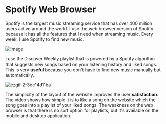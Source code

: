 # Spotify Web Browser
Spotify is the largest music streaming service that has over 400 million users active around the world. I use the web browser version of Spotify because it has all the features that I need when streaming music. Every week, I use Spotify to find new music.


![image](https://user-images.githubusercontent.com/98926315/220244663-72330e30-085b-4f49-a0f5-0f8687ee3328.png)


I use the Discover Weekly playlist that is powered by a Spotify algorithm that suggests new songs based on your listening history and liked songs. This is very **useful** because you don't have to find new music manually but automatically.


![ezgif-2-3dc14d11ba](https://user-images.githubusercontent.com/98926315/220248270-760b55a7-5bd9-4439-9042-756e6f760889.gif)


The simplicity of the layout of the website improves the user **satisfaction**. The video shows how simple it is to like a song on the website which the song goes into a playlist of your liked songs. The weakness on the web browser is that there is no sort option for playlists, but it's available on the mobile and desktop application. 

